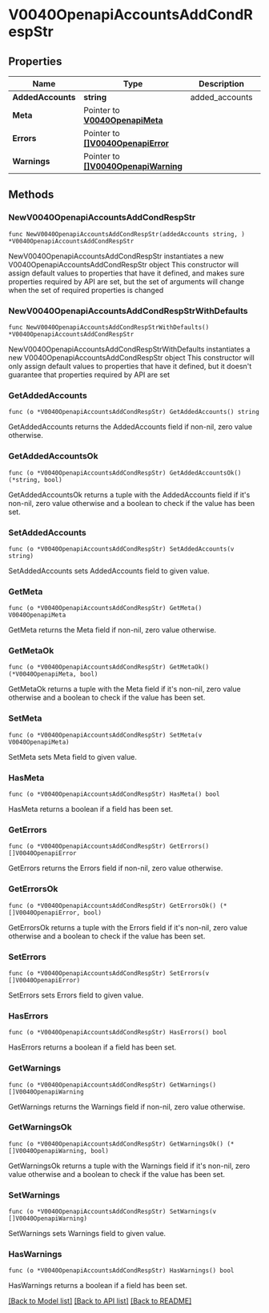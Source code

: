# V0040OpenapiAccountsAddCondRespStr

## Properties

Name | Type | Description | Notes
------------ | ------------- | ------------- | -------------
**AddedAccounts** | **string** | added_accounts | 
**Meta** | Pointer to [**V0040OpenapiMeta**](V0040OpenapiMeta.md) |  | [optional] 
**Errors** | Pointer to [**[]V0040OpenapiError**](V0040OpenapiError.md) |  | [optional] 
**Warnings** | Pointer to [**[]V0040OpenapiWarning**](V0040OpenapiWarning.md) |  | [optional] 

## Methods

### NewV0040OpenapiAccountsAddCondRespStr

`func NewV0040OpenapiAccountsAddCondRespStr(addedAccounts string, ) *V0040OpenapiAccountsAddCondRespStr`

NewV0040OpenapiAccountsAddCondRespStr instantiates a new V0040OpenapiAccountsAddCondRespStr object
This constructor will assign default values to properties that have it defined,
and makes sure properties required by API are set, but the set of arguments
will change when the set of required properties is changed

### NewV0040OpenapiAccountsAddCondRespStrWithDefaults

`func NewV0040OpenapiAccountsAddCondRespStrWithDefaults() *V0040OpenapiAccountsAddCondRespStr`

NewV0040OpenapiAccountsAddCondRespStrWithDefaults instantiates a new V0040OpenapiAccountsAddCondRespStr object
This constructor will only assign default values to properties that have it defined,
but it doesn't guarantee that properties required by API are set

### GetAddedAccounts

`func (o *V0040OpenapiAccountsAddCondRespStr) GetAddedAccounts() string`

GetAddedAccounts returns the AddedAccounts field if non-nil, zero value otherwise.

### GetAddedAccountsOk

`func (o *V0040OpenapiAccountsAddCondRespStr) GetAddedAccountsOk() (*string, bool)`

GetAddedAccountsOk returns a tuple with the AddedAccounts field if it's non-nil, zero value otherwise
and a boolean to check if the value has been set.

### SetAddedAccounts

`func (o *V0040OpenapiAccountsAddCondRespStr) SetAddedAccounts(v string)`

SetAddedAccounts sets AddedAccounts field to given value.


### GetMeta

`func (o *V0040OpenapiAccountsAddCondRespStr) GetMeta() V0040OpenapiMeta`

GetMeta returns the Meta field if non-nil, zero value otherwise.

### GetMetaOk

`func (o *V0040OpenapiAccountsAddCondRespStr) GetMetaOk() (*V0040OpenapiMeta, bool)`

GetMetaOk returns a tuple with the Meta field if it's non-nil, zero value otherwise
and a boolean to check if the value has been set.

### SetMeta

`func (o *V0040OpenapiAccountsAddCondRespStr) SetMeta(v V0040OpenapiMeta)`

SetMeta sets Meta field to given value.

### HasMeta

`func (o *V0040OpenapiAccountsAddCondRespStr) HasMeta() bool`

HasMeta returns a boolean if a field has been set.

### GetErrors

`func (o *V0040OpenapiAccountsAddCondRespStr) GetErrors() []V0040OpenapiError`

GetErrors returns the Errors field if non-nil, zero value otherwise.

### GetErrorsOk

`func (o *V0040OpenapiAccountsAddCondRespStr) GetErrorsOk() (*[]V0040OpenapiError, bool)`

GetErrorsOk returns a tuple with the Errors field if it's non-nil, zero value otherwise
and a boolean to check if the value has been set.

### SetErrors

`func (o *V0040OpenapiAccountsAddCondRespStr) SetErrors(v []V0040OpenapiError)`

SetErrors sets Errors field to given value.

### HasErrors

`func (o *V0040OpenapiAccountsAddCondRespStr) HasErrors() bool`

HasErrors returns a boolean if a field has been set.

### GetWarnings

`func (o *V0040OpenapiAccountsAddCondRespStr) GetWarnings() []V0040OpenapiWarning`

GetWarnings returns the Warnings field if non-nil, zero value otherwise.

### GetWarningsOk

`func (o *V0040OpenapiAccountsAddCondRespStr) GetWarningsOk() (*[]V0040OpenapiWarning, bool)`

GetWarningsOk returns a tuple with the Warnings field if it's non-nil, zero value otherwise
and a boolean to check if the value has been set.

### SetWarnings

`func (o *V0040OpenapiAccountsAddCondRespStr) SetWarnings(v []V0040OpenapiWarning)`

SetWarnings sets Warnings field to given value.

### HasWarnings

`func (o *V0040OpenapiAccountsAddCondRespStr) HasWarnings() bool`

HasWarnings returns a boolean if a field has been set.


[[Back to Model list]](../README.md#documentation-for-models) [[Back to API list]](../README.md#documentation-for-api-endpoints) [[Back to README]](../README.md)


